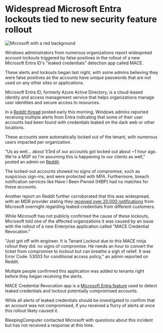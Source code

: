 # Widespread Microsoft Entra lockouts tied to new security feature rollout

![Microsoft with a red background](https://www.bleepstatic.com/content/hl-images/2024/01/26/microsoft-red-header.jpg)

Windows administrators from numerous organizations report widespread account lockouts triggered by false positives in the rollout of a new Microsoft Entra ID's "leaked credentials" detection app called MACE.

These alerts and lockouts began last night, with some admins believing they were false positives as the accounts have unique passwords that are not used on any other sites or applications.

Microsoft Entra ID, formerly Azure Active Directory, is a cloud-based identity and access management service that helps organizations manage user identities and secure access to resources.

In a [Reddit thread](https://www.reddit.com/r/sysadmin/comments/1k2pmkz/new%5Fentra%5Fleaked%5Fcredentials%5Fno%5Fbreach%5Fon%5Fhibp%5Fetc/) posted early this morning, Windows admins reported receiving multiple alerts from Entra indicating that some of their user accounts had been found with credentials leaked on the dark web or other locations.

These accounts were automatically locked out of the tenant, with numerous users impacted per organization.

"Us as well... about 1/3rd of our accounts got locked out about \~1 hour ago. We're a MSP so I'm assuming this is happening to our clients as well," posted an admin on [Reddit](https://www.reddit.com/r/sysadmin/comments/1k2pmkz/comment/mnvyx3p/).

The locked-out accounts showed no signs of compromise, such as suspicious sign-ins, and were protected with MFA. Furthermore, breach notification services like Have I Been Pwned (HIBP) had no matches for these accounts.​

Another report on Reddit further corroborated that this was widespread, with an MDR provider stating they [received over 20,000 notifications](https://www.reddit.com/r/sysadmin/comments/1k2pmkz/new%5Fentra%5Fleaked%5Fcredentials%5Fno%5Fbreach%5Fon%5Fhibp%5Fetc/) from Microsoft overnight regarding leaked credentials from different customers.

While Microsoft has not publicly confirmed the cause of these lockouts, Microsoft told one of the affected organizations it was caused by an issue with the rollout of a new Enterprise application called "MACE Credential Revocation."

"Just got off with engineer. It is Tenant Lockout due to this MACE ninja rollout they did. no signs of compromise. He needs an hour to convert the ticket from compromise to lockout but can breathe a sigh of relief. It was Error Code: 53003 for conditional access policy," an admin reported on Reddit.

Multiple people confirmed this application was added to tenants right before they began receiving the alerts.

MACE Credential Revocation app is a [Microsoft Entra feature](https://learn.microsoft.com/en-us/entra/identity/authentication/feature-availability#:~:text=Leaked%20credentials%20%28MACE%29) used to detect leaked credentials and lockout potentially compromised accounts.

While all alerts of leaked credentials should be investigated to confirm that an account was not compromised, if you received a flurry of alerts at once this rollout likely caused it.

BleepingComputer contacted Microsoft with questions about this incident but has not received a response at this time.